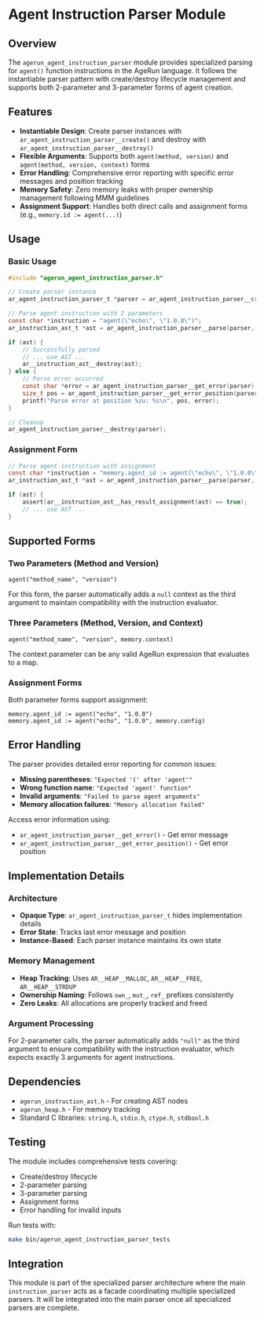 # Agent Instruction Parser Module

## Overview

The `agerun_agent_instruction_parser` module provides specialized parsing for `agent()` function instructions in the AgeRun language. It follows the instantiable parser pattern with create/destroy lifecycle management and supports both 2-parameter and 3-parameter forms of agent creation.

## Features

- **Instantiable Design**: Create parser instances with `ar_agent_instruction_parser__create()` and destroy with `ar_agent_instruction_parser__destroy()`
- **Flexible Arguments**: Supports both `agent(method, version)` and `agent(method, version, context)` forms
- **Error Handling**: Comprehensive error reporting with specific error messages and position tracking
- **Memory Safety**: Zero memory leaks with proper ownership management following MMM guidelines
- **Assignment Support**: Handles both direct calls and assignment forms (e.g., `memory.id := agent(...)`)

## Usage

### Basic Usage

```c
#include "agerun_agent_instruction_parser.h"

// Create parser instance
ar_agent_instruction_parser_t *parser = ar_agent_instruction_parser__create();

// Parse agent instruction with 2 parameters
const char *instruction = "agent(\"echo\", \"1.0.0\")";
ar_instruction_ast_t *ast = ar_agent_instruction_parser__parse(parser, instruction, NULL);

if (ast) {
    // Successfully parsed
    // ... use AST ...
    ar__instruction_ast__destroy(ast);
} else {
    // Parse error occurred
    const char *error = ar_agent_instruction_parser__get_error(parser);
    size_t pos = ar_agent_instruction_parser__get_error_position(parser);
    printf("Parse error at position %zu: %s\n", pos, error);
}

// Cleanup
ar_agent_instruction_parser__destroy(parser);
```

### Assignment Form

```c
// Parse agent instruction with assignment
const char *instruction = "memory.agent_id := agent(\"echo\", \"1.0.0\", memory.config)";
ar_instruction_ast_t *ast = ar_agent_instruction_parser__parse(parser, instruction, "memory.agent_id");

if (ast) {
    assert(ar__instruction_ast__has_result_assignment(ast) == true);
    // ... use AST ...
}
```

## Supported Forms

### Two Parameters (Method and Version)
```
agent("method_name", "version")
```
For this form, the parser automatically adds a `null` context as the third argument to maintain compatibility with the instruction evaluator.

### Three Parameters (Method, Version, and Context)
```
agent("method_name", "version", memory.context)
```
The context parameter can be any valid AgeRun expression that evaluates to a map.

### Assignment Forms
Both parameter forms support assignment:
```
memory.agent_id := agent("echo", "1.0.0")
memory.agent_id := agent("echo", "1.0.0", memory.config)
```

## Error Handling

The parser provides detailed error reporting for common issues:

- **Missing parentheses**: `"Expected '(' after 'agent'"`
- **Wrong function name**: `"Expected 'agent' function"`
- **Invalid arguments**: `"Failed to parse agent arguments"`
- **Memory allocation failures**: `"Memory allocation failed"`

Access error information using:
- `ar_agent_instruction_parser__get_error()` - Get error message
- `ar_agent_instruction_parser__get_error_position()` - Get error position

## Implementation Details

### Architecture
- **Opaque Type**: `ar_agent_instruction_parser_t` hides implementation details
- **Error State**: Tracks last error message and position
- **Instance-Based**: Each parser instance maintains its own state

### Memory Management
- **Heap Tracking**: Uses `AR__HEAP__MALLOC`, `AR__HEAP__FREE`, `AR__HEAP__STRDUP`
- **Ownership Naming**: Follows `own_`, `mut_`, `ref_` prefixes consistently
- **Zero Leaks**: All allocations are properly tracked and freed

### Argument Processing
For 2-parameter calls, the parser automatically adds `"null"` as the third argument to ensure compatibility with the instruction evaluator, which expects exactly 3 arguments for agent instructions.

## Dependencies

- `agerun_instruction_ast.h` - For creating AST nodes
- `agerun_heap.h` - For memory tracking
- Standard C libraries: `string.h`, `stdio.h`, `ctype.h`, `stdbool.h`

## Testing

The module includes comprehensive tests covering:
- Create/destroy lifecycle
- 2-parameter parsing
- 3-parameter parsing
- Assignment forms
- Error handling for invalid inputs

Run tests with:
```bash
make bin/agerun_agent_instruction_parser_tests
```

## Integration

This module is part of the specialized parser architecture where the main `instruction_parser` acts as a facade coordinating multiple specialized parsers. It will be integrated into the main parser once all specialized parsers are complete.
